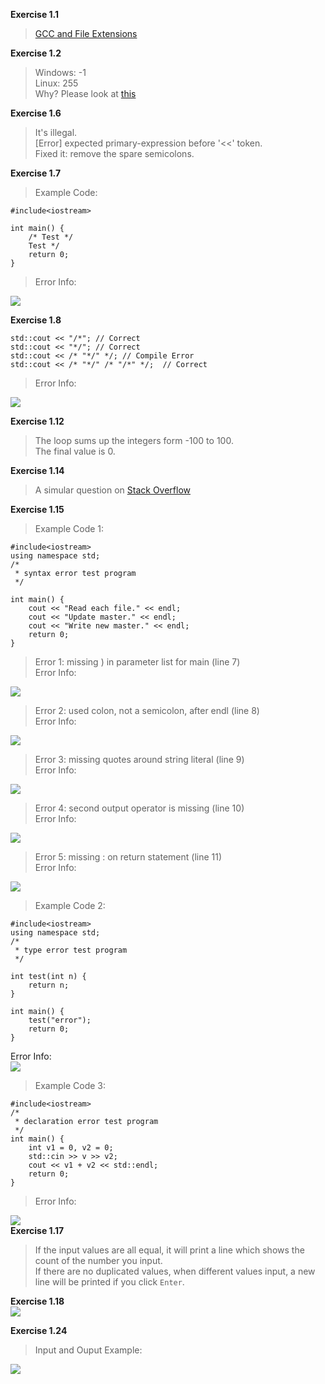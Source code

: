 **Exercise 1.1**  
>[GCC and File Extensions](http://labor-liber.org/en/gnu-linux/development/extensions)  

**Exercise 1.2**  
>Windows: -1  
Linux: 255  
Why? Please look at [this](http://www.tldp.org/LDP/abs/html/exitcodes.html)  

**Exercise 1.6**  
>It's illegal.  
[Error] expected primary-expression before '<<' token.  
Fixed it: remove the spare semicolons.  

**Exercise 1.7**  
>Example Code:  

```
#include<iostream>

int main() {
	/* Test */
	Test */
	return 0;
}
```
>Error Info:  

![](https://github.com/YanqiangWang/Cpp_Primer/blob/master/exercises/1/images/ex1_7_error_info.png)  

**Exercise 1.8**  
```
std::cout << "/*"; // Correct
std::cout << "*/"; // Correct
std::cout << /* "*/" */; // Compile Error
std::cout << /* "*/" /* "/*" */;  // Correct
```
>Error Info:  

![](https://github.com/YanqiangWang/Cpp_Primer/blob/master/exercises/1/images/ex1_8_error_info_2.png)  

**Exercise 1.12**  
>The loop sums up the integers form -100 to 100.  
The final value is 0.  

**Exercise 1.14**  
>A simular question on [Stack Overflow](http://stackoverflow.com/questions/2950931/for-vs-while-in-c-programming)  

**Exercise 1.15**  
>Example Code 1:  

```
#include<iostream>
using namespace std;
/*
 * syntax error test program
 */

int main() {
	cout << "Read each file." << endl;
	cout << "Update master." << endl;
	cout << "Write new master." << endl;
	return 0;
}
```
>Error 1: missing ) in parameter list for main (line 7)  
Error Info: 

![](https://github.com/YanqiangWang/Cpp_Primer/blob/master/exercises/1/images/ex1_15_error_info_0.png)  
>Error 2: used colon, not a semicolon, after endl (line 8)  
Error Info:  

![](https://github.com/YanqiangWang/Cpp_Primer/blob/master/exercises/1/images/ex1_15_error_info_1.png)  
>Error 3: missing quotes around string literal (line 9)  
Error Info:  

![](https://github.com/YanqiangWang/Cpp_Primer/blob/master/exercises/1/images/ex1_15_error_info_2.png)  
>Error 4: second output operator is missing (line 10)  
Error Info:  

![](https://github.com/YanqiangWang/Cpp_Primer/blob/master/exercises/1/images/ex1_15_error_info_3.png)  
>Error 5: missing : on return statement (line 11)  
Error Info:  

![](https://github.com/YanqiangWang/Cpp_Primer/blob/master/exercises/1/images/ex1_15_error_info_4.png)  

>Example Code 2:  

```
#include<iostream>
using namespace std;
/*
 * type error test program
 */

int test(int n) {
	return n;
}

int main() {
	test("error");
	return 0;
}
```
Error Info:  
![](https://github.com/YanqiangWang/Cpp_Primer/blob/master/exercises/1/images/ex1_15_error_info_5.png)  
>Example Code 3:  

```
#include<iostream>
/*
 * declaration error test program
 */
int main() {
	int v1 = 0, v2 = 0;
	std::cin >> v >> v2;
	cout << v1 + v2 << std::endl;
	return 0;
}
```
>Error Info:  

![](https://github.com/YanqiangWang/Cpp_Primer/blob/master/exercises/1/images/ex1_15_error_info_6.png)  
**Exercise 1.17**  
>If the input values are all equal, it will print a line which shows the count of the number you input.  
If there are no duplicated values, when different values input, a new line will be printed if you click `Enter`.  

**Exercise 1.18**  
![](https://github.com/YanqiangWang/Cpp_Primer/blob/master/exercises/1/images/ex1_18_console_log_0.png)  

**Exercise 1.24**  
>Input and Ouput Example:  

![](https://github.com/YanqiangWang/Cpp_Primer/blob/master/exercises/1/images/ex1_24_result.png)

